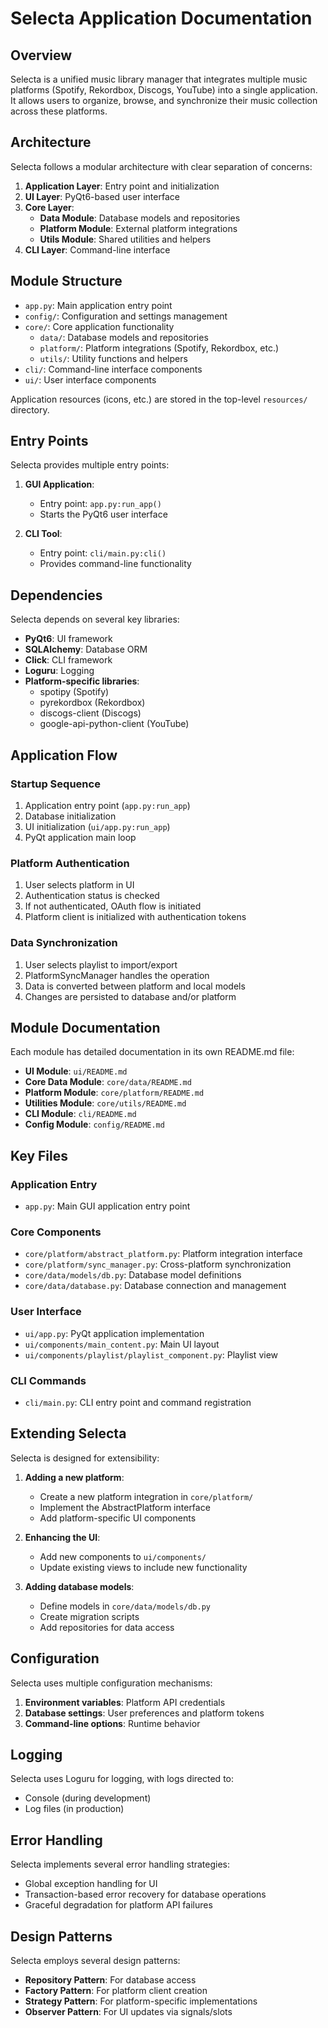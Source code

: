 # Selecta Application Documentation

## Overview

Selecta is a unified music library manager that integrates multiple music platforms (Spotify, Rekordbox, Discogs, YouTube) into a single application. It allows users to organize, browse, and synchronize their music collection across these platforms.

## Architecture

Selecta follows a modular architecture with clear separation of concerns:

1. **Application Layer**: Entry point and initialization
2. **UI Layer**: PyQt6-based user interface
3. **Core Layer**:
   - **Data Module**: Database models and repositories
   - **Platform Module**: External platform integrations
   - **Utils Module**: Shared utilities and helpers
4. **CLI Layer**: Command-line interface

## Module Structure

- `app.py`: Main application entry point
- `config/`: Configuration and settings management
- `core/`: Core application functionality
  - `data/`: Database models and repositories
  - `platform/`: Platform integrations (Spotify, Rekordbox, etc.)
  - `utils/`: Utility functions and helpers
- `cli/`: Command-line interface components
- `ui/`: User interface components

Application resources (icons, etc.) are stored in the top-level `resources/` directory.

## Entry Points

Selecta provides multiple entry points:

1. **GUI Application**:
   - Entry point: `app.py:run_app()`
   - Starts the PyQt6 user interface

2. **CLI Tool**:
   - Entry point: `cli/main.py:cli()`
   - Provides command-line functionality

## Dependencies

Selecta depends on several key libraries:

- **PyQt6**: UI framework
- **SQLAlchemy**: Database ORM
- **Click**: CLI framework
- **Loguru**: Logging
- **Platform-specific libraries**:
  - spotipy (Spotify)
  - pyrekordbox (Rekordbox)
  - discogs-client (Discogs)
  - google-api-python-client (YouTube)

## Application Flow

### Startup Sequence

1. Application entry point (`app.py:run_app`)
2. Database initialization
3. UI initialization (`ui/app.py:run_app`)
4. PyQt application main loop

### Platform Authentication

1. User selects platform in UI
2. Authentication status is checked
3. If not authenticated, OAuth flow is initiated
4. Platform client is initialized with authentication tokens

### Data Synchronization

1. User selects playlist to import/export
2. PlatformSyncManager handles the operation
3. Data is converted between platform and local models
4. Changes are persisted to database and/or platform

## Module Documentation

Each module has detailed documentation in its own README.md file:

- **UI Module**: `ui/README.md`
- **Core Data Module**: `core/data/README.md`
- **Platform Module**: `core/platform/README.md`
- **Utilities Module**: `core/utils/README.md`
- **CLI Module**: `cli/README.md`
- **Config Module**: `config/README.md`

## Key Files

### Application Entry

- `app.py`: Main GUI application entry point

### Core Components

- `core/platform/abstract_platform.py`: Platform integration interface
- `core/platform/sync_manager.py`: Cross-platform synchronization
- `core/data/models/db.py`: Database model definitions
- `core/data/database.py`: Database connection and management

### User Interface

- `ui/app.py`: PyQt application implementation
- `ui/components/main_content.py`: Main UI layout
- `ui/components/playlist/playlist_component.py`: Playlist view

### CLI Commands

- `cli/main.py`: CLI entry point and command registration

## Extending Selecta

Selecta is designed for extensibility:

1. **Adding a new platform**:
   - Create a new platform integration in `core/platform/`
   - Implement the AbstractPlatform interface
   - Add platform-specific UI components

2. **Enhancing the UI**:
   - Add new components to `ui/components/`
   - Update existing views to include new functionality

3. **Adding database models**:
   - Define models in `core/data/models/db.py`
   - Create migration scripts
   - Add repositories for data access

## Configuration

Selecta uses multiple configuration mechanisms:

1. **Environment variables**: Platform API credentials
2. **Database settings**: User preferences and platform tokens
3. **Command-line options**: Runtime behavior

## Logging

Selecta uses Loguru for logging, with logs directed to:

- Console (during development)
- Log files (in production)

## Error Handling

Selecta implements several error handling strategies:

- Global exception handling for UI
- Transaction-based error recovery for database operations
- Graceful degradation for platform API failures

## Design Patterns

Selecta employs several design patterns:

- **Repository Pattern**: For database access
- **Factory Pattern**: For platform client creation
- **Strategy Pattern**: For platform-specific implementations
- **Observer Pattern**: For UI updates via signals/slots
